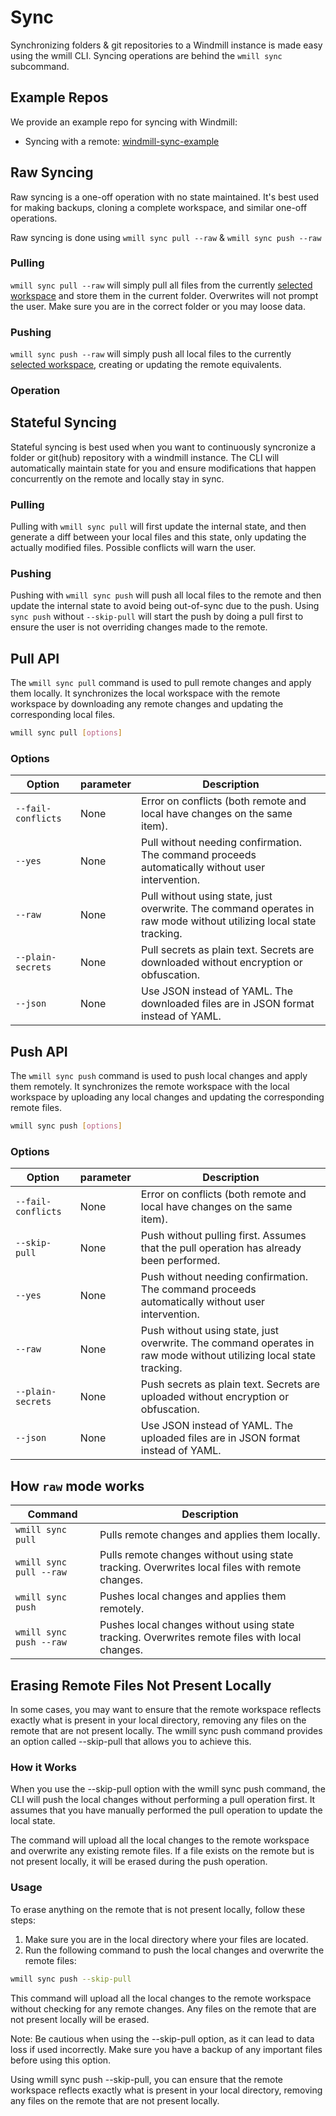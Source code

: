# Sync

Synchronizing folders & git repositories to a Windmill instance is made easy
using the wmill CLI. Syncing operations are behind the `wmill sync` subcommand.

## Example Repos

We provide an example repo for syncing with Windmill:

- Syncing with a remote:
  [windmill-sync-example](https://github.com/windmill-labs/windmill-sync-example)

## Raw Syncing

Raw syncing is a one-off operation with no state maintained. It's best used for
making backups, cloning a complete workspace, and similar one-off operations.

Raw syncing is done using `wmill sync pull --raw` & `wmill sync push --raw`

### Pulling

`wmill sync pull --raw` will simply pull all files from the currently
[selected workspace](./workspace-management.md#selected-workspace) and store
them in the current folder. Overwrites will not prompt the user. Make sure you
are in the correct folder or you may loose data.

### Pushing

`wmill sync push --raw` will simply push all local files to the currently
[selected workspace](./workspace-management.md#selected-workspace), creating or
updating the remote equivalents.

### Operation

## Stateful Syncing

Stateful syncing is best used when you want to continuously syncronize a folder
or git(hub) repository with a windmill instance. The CLI will automatically
maintain state for you and ensure modifications that happen concurrently on the
remote and locally stay in sync.

### Pulling

Pulling with `wmill sync pull` will first update the internal state, and then
generate a diff between your local files and this state, only updating the
actually modified files. Possible conflicts will warn the user.

### Pushing

Pushing with `wmill sync push` will push all local files to the remote and then update the internal state to avoid being out-of-sync due to the push.
Using `sync push` without `--skip-pull` will start the push by doing a pull first to ensure the user is not
overriding changes made to the remote.

## Pull API

The `wmill sync pull` command is used to pull remote changes and apply them locally. It synchronizes the local workspace with the remote workspace by downloading any remote changes and updating the corresponding local files.

```bash
wmill sync pull [options]
```

### Options

| Option             | parameter | Description                                                                                                        |
| ------------------ | --------- | ------------------------------------------------------------------------------------------------------------------ |
| `--fail-conflicts` | None      | Error on conflicts (both remote and local have changes on the same item).                                          |
| `--yes`            | None      | Pull without needing confirmation. The command proceeds automatically without user intervention.                   |
| `--raw`            | None      | Pull without using state, just overwrite. The command operates in raw mode without utilizing local state tracking. |
| `--plain-secrets`  | None      | Pull secrets as plain text. Secrets are downloaded without encryption or obfuscation.                              |
| `--json`           | None      | Use JSON instead of YAML. The downloaded files are in JSON format instead of YAML.                                 |

## Push API

The `wmill sync push` command is used to push local changes and apply them remotely. It synchronizes the remote workspace with the local workspace by uploading any local changes and updating the corresponding remote files.

```bash
wmill sync push [options]
```

### Options

| Option             | parameter | Description                                                                                                        |
| ------------------ | --------- | ------------------------------------------------------------------------------------------------------------------ |
| `--fail-conflicts` | None      | Error on conflicts (both remote and local have changes on the same item).                                          |
| `--skip-pull`      | None      | Push without pulling first. Assumes that the pull operation has already been performed.                            |
| `--yes`            | None      | Push without needing confirmation. The command proceeds automatically without user intervention.                   |
| `--raw`            | None      | Push without using state, just overwrite. The command operates in raw mode without utilizing local state tracking. |
| `--plain-secrets`  | None      | Push secrets as plain text. Secrets are uploaded without encryption or obfuscation.                                |
| `--json`           | None      | Use JSON instead of YAML. The uploaded files are in JSON format instead of YAML.                                   |

## How `raw` mode works

| Command                 | Description                                                                                    |
| ----------------------- | ---------------------------------------------------------------------------------------------- |
| `wmill sync pull`       | Pulls remote changes and applies them locally.                                                 |
| `wmill sync pull --raw` | Pulls remote changes without using state tracking. Overwrites local files with remote changes. |
| `wmill sync push`       | Pushes local changes and applies them remotely.                                                |
| `wmill sync push --raw` | Pushes local changes without using state tracking. Overwrites remote files with local changes. |

## Erasing Remote Files Not Present Locally

In some cases, you may want to ensure that the remote workspace reflects exactly what is present in your local directory, removing any files on the remote that are not present locally. The wmill sync push command provides an option called --skip-pull that allows you to achieve this.

### How it Works

When you use the --skip-pull option with the wmill sync push command, the CLI will push the local changes without performing a pull operation first. It assumes that you have manually performed the pull operation to update the local state.

The command will upload all the local changes to the remote workspace and overwrite any existing remote files. If a file exists on the remote but is not present locally, it will be erased during the push operation.

### Usage

To erase anything on the remote that is not present locally, follow these steps:

1. Make sure you are in the local directory where your files are located.
2. Run the following command to push the local changes and overwrite the remote files:

```bash
wmill sync push --skip-pull
```

This command will upload all the local changes to the remote workspace without checking for any remote changes. Any files on the remote that are not present locally will be erased.

Note: Be cautious when using the --skip-pull option, as it can lead to data loss if used incorrectly. Make sure you have a backup of any important files before using this option.

Using wmill sync push --skip-pull, you can ensure that the remote workspace reflects exactly what is present in your local directory, removing any files on the remote that are not present locally.
